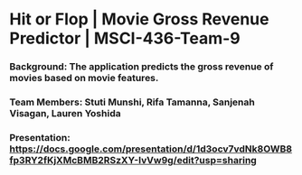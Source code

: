# Hit or Flop | Movie Gross Revenue Predictor | MSCI-436-Team-9

### Background: The application predicts the gross revenue of movies based on movie features.
### Team Members: Stuti Munshi, Rifa Tamanna, Sanjenah Visagan, Lauren Yoshida

### Presentation: https://docs.google.com/presentation/d/1d3ocv7vdNk8OWB8fp3RY2fKjXMcBMB2RSzXY-IvVw9g/edit?usp=sharing 

